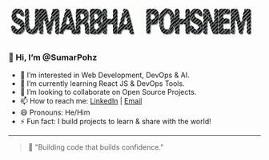 <h1 align="center">
  <img src="SUMARBHA POHSNEM.gif" alt="Sumarbha Pohsnem" />
</h1>

### 👋 Hi, I’m @SumarPohz
- 👀 I’m interested in Web Development, DevOps & AI.
- 🌱 I’m currently learning React JS & DevOps Tools.
- 💞️ I’m looking to collaborate on Open Source Projects.
- 📫 How to reach me: [LinkedIn](https://linkedin.com/in/YOURUSERNAME) | [Email](mailto:youremail@example.com)
- 😄 Pronouns: He/Him
- ⚡ Fun fact: I build projects to learn & share with the world!

---

> 🚀 "Building code that builds confidence."
